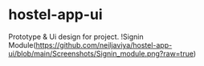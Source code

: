# hostel-app-ui
Prototype & Ui design for project.
!Signin Module(https://github.com/neiljaviya/hostel-app-ui/blob/main/Screenshots/Signin_module.png?raw=true)
